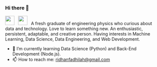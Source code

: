 ### Hi there 👋

<!--
**ridhanf/ridhanf** is a ✨ _special_ ✨ repository because its `README.md` (this file) appears on your GitHub profile.
- 🔭 I’m currently working on ...
- 👯 I’m looking to collaborate on ...
- 🤔 I’m looking for help with ...
- 💬 Ask me about ...
- 😄 Pronouns: ...
- ⚡ Fun fact: ...
-->
 
<a href="https://linkedin.com/in/ridhanf" target="_blank"><img src="https://image.flaticon.com/icons/png/512/174/174857.png" height="30"></a> &nbsp; <a href="https://stackoverflow.com/users/13586637/ridhan-fadhilah" target="_blank"><img src="https://cdn2.iconfinder.com/data/icons/social-icons-color/512/stackoverflow-512.png" height="30"></a> &nbsp;
A fresh graduate of engineering physics who curious about data and technology. Love to learn something new. An enthusiastic, persistent, adaptable, and creative person. Having interests in Machine Learning, Data Science, Data Engineering, and Web Development.

- 🌱 I’m currently learning Data Science (Python) and Back-End Development (Node.js).
- 📫 How to reach me: ridhanfadhilah@gmail.com



